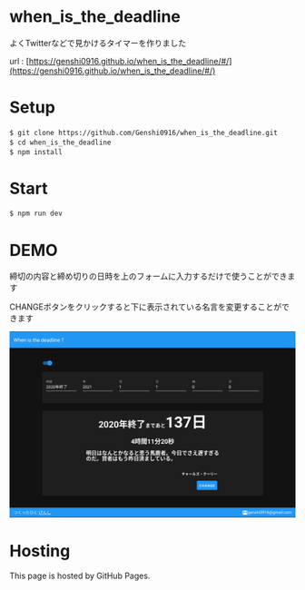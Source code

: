 # when_is_the_deadline
 
よくTwitterなどで見かけるタイマーを作りました

url : [https://genshi0916.github.io/when_is_the_deadline/#/](https://genshi0916.github.io/when_is_the_deadline/#/)
 
# Setup
 
```bash
$ git clone https://github.com/Genshi0916/when_is_the_deadline.git
$ cd when_is_the_deadline
$ npm install
``` 
# Start

```bash
$ npm run dev
```

# DEMO
 
締切の内容と締め切りの日時を上のフォームに入力するだけで使うことができます
 
CHANGEボタンをクリックすると下に表示されている名言を変更することができます

![](demo.png "demo")
 
# Hosting

This page is hosted by GitHub Pages.
